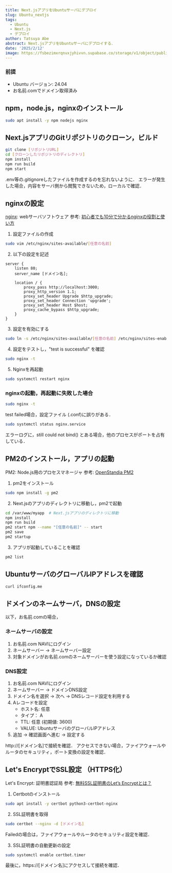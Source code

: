 ```yaml
---
title: Next.jsアプリをUbuntuサーバにデプロイ
slug: Ubuntu_nextjs
tags:
  - Ubuntu
  - Next.js
  - デプロイ
author: Tatsuya Abe
abstract: Next.jsアプリをUbuntuサーバにデプロイする．
date: '2025/2/12'
image: https://fsbezimxrqnvxjyhivvn.supabase.co/storage/v1/object/public/blogThumbnail//nextjs.svg
---
```


### 前提
- Ubuntu バージョン: 24.04
- お名前.comでドメイン取得済み

## npm，node.js，nginxのインストール
```bash
sudo apt install -y npm nodejs nginx
```

## Next.jsアプリのGitリポジトリのクローン，ビルド
```bash
git clone [リポジトリURL]
cd [クローンしたリポジトリのディレクトリ]
npm install
npm run build
npm start
```
.env等の.gitignoreしたファイルを作成するのを忘れないように．
エラーが発生した場合，内容をサーバ側から閲覧できないため，ローカルで確認．

## nginxの設定
[nginx](https://nginx.org/en/): webサーバソフトウェア
参考: [初心者でも10分で分かるnginxの役割と使い方](https://qiita.com/riita10069/items/5d36dfeb756e3b6c4978)
1. 設定ファイルの作成
```bash
sudo vim /etc/nginx/sites-available/[任意の名前]
```
2. 以下の設定を記述
```
server {
    listen 80;
    server_name [ドメイン名];

    location / {
        proxy_pass http://localhost:3000;
        proxy_http_version 1.1;
        proxy_set_header Upgrade $http_upgrade;
        proxy_set_header Connection 'upgrade';
        proxy_set_header Host $host;
        proxy_cache_bypass $http_upgrade;
    }
}
```
3. 設定を有効にする
```bash
sudo ln -s /etc/nginx/sites-available/[任意の名前] /etc/nginx/sites-enabled/
```
4. 設定をテストし，"test is successful" を確認
```bash
sudo nginx -t
```
5. Nginxを再起動
```bash
sudo systemctl restart nginx
```

### nginxの起動，再起動に失敗した場合
```bash
sudo nginx -t
```
test failed場合，設定ファイル (.conf)に誤りがある．

```bash
sudo systemctl status nginx.service
```
エラーログに，still could not bind() とある場合，他のプロセスがポートを占有している．


## PM2のインストール，アプリの起動
PM2: Node.js用のプロセスマネージャ
参考: [OpenStandia PM2](https://openstandia.jp/oss_info/pm2/)

1. pm2をインストール
```bash
sudo npm install -g pm2
```
2. Next.jsのアプリのディレクトリに移動し，pm2で起動
```bash
cd /var/www/myapp  # Next.jsアプリのディレクトリに移動
npm install
npm run build
pm2 start npm --name "[任意の名前]" -- start
pm2 save
pm2 startup
```
3. アプリが起動していることを確認
```bash
pm2 list
```

## UbuntuサーバのグローバルIPアドレスを確認
```bash
curl ifconfig.me
```
## ドメインのネームサーバ，DNSの設定
以下，お名前.comの場合，
### ネームサーバの設定
1. お名前.com NAVIにログイン
2. ネームサーバー -> ネームサーバー設定
3. 対象ドメインがお名前.comのネームサーバーを使う設定になっているか確認

### DNS設定

1. お名前.com NAVIにログイン
2. ネームサーバー -> ドメインDNS設定
3. ドメイン名を選択 -> 次へ -> DNSレコード設定を利用する
4. Aレコードを設定
   - ホスト名: 任意
   - タイプ： A
   - TTL: 任意 (初期値: 3600)
   - VALUE: UbuntuサーバのグローバルIPアドレス
5. 追加 -> 確認画面へ進む -> 設定する

http://[ドメイン名]で接続を確認．
アクセスできない場合，ファイアウォールやルータのセキュリティ，ポート変換の設定を確認．

## Let's EncryptでSSL設定 （HTTPS化）
Let's Encrypt: 証明書認証局
参考: [無料SSL証明書のLet’s Encryptとは？](https://ssl.sakura.ad.jp/column/letsencrypt/)

1. Certbotのインストール
```bash
sudo apt install -y certbot python3-certbot-nginx
```
2. SSL証明書を取得
```bash
sudo certbot --nginx -d [ドメイン名]
```
Failedの場合は，ファイアウォールやルータのセキュリティ設定を確認．

3. SSL証明書の自動更新の設定
```bash
sudo systemctl enable certbot.timer
```

最後に，https://[ドメイン名]にアクセスして接続を確認．